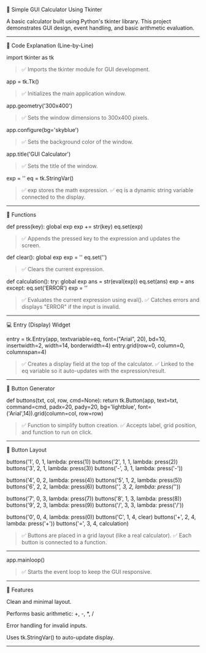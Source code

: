 

🧮 Simple GUI Calculator Using Tkinter

A basic calculator built using Python's tkinter library. This project demonstrates GUI design, event handling, and basic arithmetic evaluation.


---

📝 Code Explanation (Line-by-Line)

import tkinter as tk

> ✅ Imports the tkinter module for GUI development.



app = tk.Tk()

> ✅ Initializes the main application window.



app.geometry('300x400')

> ✅ Sets the window dimensions to 300x400 pixels.



app.configure(bg='skyblue')

> ✅ Sets the background color of the window.



app.title('GUI Calculator')

> ✅ Sets the title of the window.



exp = ''
eq = tk.StringVar()

> ✅ exp stores the math expression.
✅ eq is a dynamic string variable connected to the display.




---

🔧 Functions

def press(key):
    global exp 
    exp += str(key)
    eq.set(exp)

> ✅ Appends the pressed key to the expression and updates the screen.



def clear():
    global exp 
    exp = ''
    eq.set('')

> ✅ Clears the current expression.



def calculation():
    try:
        global exp
        ans = str(eval(exp))
        eq.set(ans)
        exp = ans
    except:
        eq.set('ERROR')
        exp = ''

> ✅ Evaluates the current expression using eval().
✅ Catches errors and displays "ERROR" if the input is invalid.




---

💻 Entry (Display) Widget

entry = tk.Entry(app, textvariable=eq, font=("Arial", 20), bd=10, insertwidth=2, width=14, borderwidth=4)
entry.grid(row=0, column=0, columnspan=4)

> ✅ Creates a display field at the top of the calculator.
✅ Linked to the eq variable so it auto-updates with the expression/result.




---

🔘 Button Generator

def buttons(txt, col, row, cmd=None):
    return tk.Button(app, text=txt, command=cmd, padx=20, pady=20, bg='lightblue', font=('Arial',14)).grid(column=col, row=row)

> ✅ Function to simplify button creation.
✅ Accepts label, grid position, and function to run on click.




---

🔢 Button Layout

buttons('1', 0, 1, lambda: press(1))
buttons('2', 1, 1, lambda: press(2))
buttons('3', 2, 1, lambda: press(3))
buttons('-', 3, 1, lambda: press('-'))

buttons('4', 0, 2, lambda: press(4))
buttons('5', 1, 2, lambda: press(5))
buttons('6', 2, 2, lambda: press(6))
buttons('*', 3, 2, lambda: press('*'))

buttons('7', 0, 3, lambda: press(7))
buttons('8', 1, 3, lambda: press(8))
buttons('9', 2, 3, lambda: press(9))
buttons('/', 3, 3, lambda: press('/'))

buttons('0', 0, 4, lambda: press(0))
buttons('C', 1, 4, clear)
buttons('+', 2, 4, lambda: press('+'))
buttons('=', 3, 4, calculation)

> ✅ Buttons are placed in a grid layout (like a real calculator).
✅ Each button is connected to a function.




---

app.mainloop()

> ✅ Starts the event loop to keep the GUI responsive.




---

📌 Features

Clean and minimal layout.

Performs basic arithmetic: +, -, *, /

Error handling for invalid inputs.

Uses tk.StringVar() to auto-update display.



---
